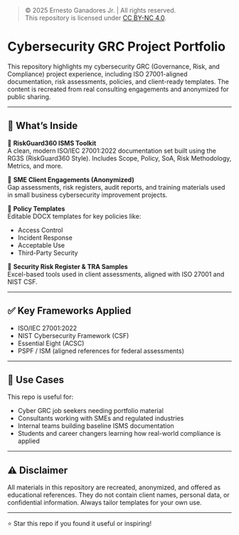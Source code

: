 > © 2025 Ernesto Ganadores Jr. | All rights reserved.  
> This repository is licensed under [CC BY-NC 4.0](http://creativecommons.org/licenses/by-nc/4.0/).

# Cybersecurity GRC Project Portfolio

This repository highlights my cybersecurity GRC (Governance, Risk, and Compliance) project experience, including ISO 27001-aligned documentation, risk assessments, policies, and client-ready templates. The content is recreated from real consulting engagements and anonymized for public sharing.

---

## 🔹 What’s Inside

📁 **RiskGuard360 ISMS Toolkit**  
A clean, modern ISO/IEC 27001:2022 documentation set built using the RG3S (RiskGuard360 Style). Includes Scope, Policy, SoA, Risk Methodology, Metrics, and more.

📁 **SME Client Engagements (Anonymized)**  
Gap assessments, risk registers, audit reports, and training materials used in small business cybersecurity improvement projects.

📁 **Policy Templates**  
Editable DOCX templates for key policies like:
- Access Control  
- Incident Response  
- Acceptable Use  
- Third-Party Security

📁 **Security Risk Register & TRA Samples**  
Excel-based tools used in client assessments, aligned with ISO 27001 and NIST CSF.

---

## ✅ Key Frameworks Applied

- ISO/IEC 27001:2022  
- NIST Cybersecurity Framework (CSF)  
- Essential Eight (ACSC)  
- PSPF / ISM (aligned references for federal assessments)

---

## 🔐 Use Cases

This repo is useful for:
- Cyber GRC job seekers needing portfolio material  
- Consultants working with SMEs and regulated industries  
- Internal teams building baseline ISMS documentation  
- Students and career changers learning how real-world compliance is applied

---

## ⚠️ Disclaimer

All materials in this repository are recreated, anonymized, and offered as educational references. They do not contain client names, personal data, or confidential information. Always tailor templates for your own use.

---

⭐ Star this repo if you found it useful or inspiring!
